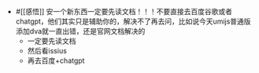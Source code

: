 - #[[感悟]] 安一个新东西一定要先读文档！！！不要直接去百度谷歌或者chatgpt，他们其实只是辅助你的，解决不了再去问，比如说今天umijs普通版添加dva就一直出错，还是官网文档解决的
	- 一定要先读文档
	- 然后看issius
	- 再去百度+chatgpt